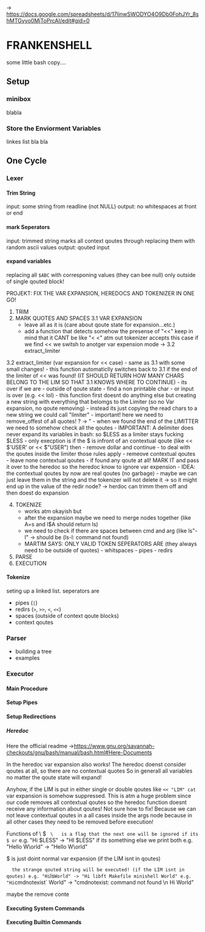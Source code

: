 -> https://docs.google.com/spreadsheets/d/17linwSWODYO4O9Db0FohJYr_8shMTGvyo0MjToPrcAI/edit#gid=0

# FRANKENSHELL

some little bash copy....

## Setup

### minibox
blabla

### Store the Enviorment Variables
linkes list bla bla

## One Cycle
### Lexer
#### Trim String
input: some string from readline (not NULL)
output: no whitespaces at front or end

#### mark Seperators
input: trimmed string
marks all context qoutes through replacing them with random ascii values
output: qouted input

#### expand variables
replacing all ```$ABC``` with corresponing values (they can bee null)
only outside of single qouted block!

>>>>>>>>>>

PROJEKT: FIX THE VAR EXPANSION, HEREDOCS AND TOKENIZER IN ONE GO!

1. TRIM
2. MARK QUOTES AND SPACES
3.1 VAR EXPANSION
	- leave all as it is (care about qoute state for expansion...etc.)
	- add a function that detects somehow the presense of "<<"    keep in mind that it CANT be like "<        <" atm out tokenizer accepts this case
		if we find << we switsh to anotger var expension mode -> 3.2 extract_limiter
		
3.2 extract_limiter (var expansion for << case)
	- same as 3.1 with some small changes!
	- this function automaticlly switches back to 3.1 if the end of the limiter of << was found! (IT SHOULD RETURN HOW MANY CHARS BELONG TO THE LIM SO THAT 3.1 KNOWS WHERE TO CONTINUE)
		- its over if we are
			- outside of qoute state
			- find a non printable char
			- or input is over (e.g. << lol)
	- this function first doesnt do anything else but creating a new string with everything that belomgs to the Limiter (so no Var expansion, no qoute removing)
	- instead its just copying the read chars to a new string we could call "limiter"
		- important! here we need to remove_offest of all quotes!    ? -> "
	- when we found the end of the LIMITTER we need to somehow check all the qoutes
		- IMPORTANT: A delimiter does never expand its variables in bash: so $LESS as a limiter stays  fucking $LESS
			- only execption is if the $ is infront of an contextual qoute (like << $'USER' or << $"USER") then
				- remove dollar and continue
		- to deal with the qoutes inside the limiter those rules apply
			- remeove contextual qoutes
			- leave none contextual qoutes
			- if found any qoute at all! MARK IT and pass it over to the heredoc so the heredoc know to ignore var expension
				- IDEA: the contextual qoutes by now are real qoutes (no garbage)
					- maybe we can just leave them in the string and the tokenizer will not delete it
						-> so it might end up in the value of the redir node?
						-> herdoc can trimm them off and then doest do expansion
						
4. TOKENIZE
	- works atm okayish but
	- after the expansion maybe we need to merge nodes together (like A=s and l$A should return ls)
	- we need to check if there are spaces between cmd and arg (like ls"-l" -> should be (ls-l: command not found)
	- MARTIM SAYS:
		ONLY VALID TOKEN SEPERATORS ARE (they always need to be outside of quotes)
			- whitspaces
			- pipes 
			- redirs
5. PARSE
6. EXECUTION
>>>>>>>>>>

#### Tokenize
seting up a linked list. seperators are
- pipes (```|```)
- redirs (```>```, ```>>```, ```<```, ```<<```)
- spaces (outside of context qoute blocks)
- context qoutes

### Parser
- building a tree
- examples

### Executor

#### Main Procedure

#### Setup Pipes

#### Setup Redirections
##### Heredoc
Here the official readme
->https://www.gnu.org/savannah-checkouts/gnu/bash/manual/bash.html#Here-Documents

In the heredoc var expansion also works!
The heredoc doenst consider qoutes at all, so there are no contextual quotes
So in generall all variables no matter the qoute state will expand!

Anyhow, if the LIM is put in either single or double qoutes like ```<< "LIM" cat```
var expansion is somehow suppressed. This is atm a huge problem since our code removes
all contextual qoutes so the heredoc function doesnt receive any information about
qoutes! Not sure how to fix!
Because we can not leave contextual qoutes in a all cases inside the args node because
in all other cases they need to be removed before execution!

Functions of \ $ ` 
\   is a flag that the next one will be ignored if its $ or `
        e.g. "Hi \$LESS" -> "HI $LESS"
    if its something else we print both
        e.g. "Hello W\orld" -> "Hello W\orld"

$   is just doint normal var expansion (if the LIM isnt in qoutes)

`   the strange qouted string will be executed! (if the LIM isnt in qoutes)
        e.g. "Hi `ls` World" -> "Hi libft Makefile minishell World"
        e.g. "Hi `cmdnotexist` World" -> "cmdnotexist: command not found \n Hi  World"

maybe the remove conte

#### Executing System Commands

#### Executing Builtin Commands

